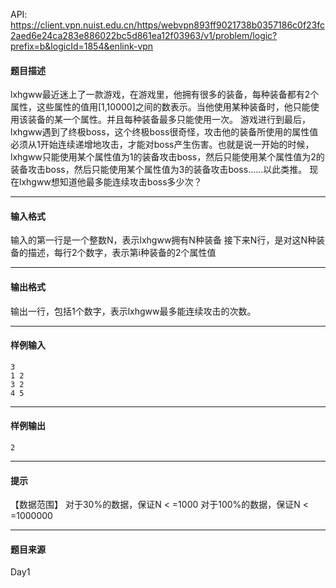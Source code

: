 API: https://client.vpn.nuist.edu.cn/https/webvpn893ff9021738b0357186c0f23fc2aed6e24ca283e886022bc5d861ea12f03963/v1/problem/logic?prefix=b&logicId=1854&enlink-vpn

#### 题目描述

lxhgww最近迷上了一款游戏，在游戏里，他拥有很多的装备，每种装备都有2个属性，这些属性的值用\[1,10000\]之间的数表示。当他使用某种装备时，他只能使用该装备的某一个属性。并且每种装备最多只能使用一次。 游戏进行到最后，lxhgww遇到了终极boss，这个终极boss很奇怪，攻击他的装备所使用的属性值必须从1开始连续递增地攻击，才能对boss产生伤害。也就是说一开始的时候，lxhgww只能使用某个属性值为1的装备攻击boss，然后只能使用某个属性值为2的装备攻击boss，然后只能使用某个属性值为3的装备攻击boss……以此类推。 现在lxhgww想知道他最多能连续攻击boss多少次？

---

#### 输入格式

输入的第一行是一个整数N，表示lxhgww拥有N种装备 接下来N行，是对这N种装备的描述，每行2个数字，表示第i种装备的2个属性值

---

#### 输出格式

输出一行，包括1个数字，表示lxhgww最多能连续攻击的次数。

---

#### 样例输入
```
3
1 2
3 2
4 5

```

---

#### 样例输出
```
2

```

---

#### 提示

【数据范围】 对于30%的数据，保证N < =1000 对于100%的数据，保证N < =1000000

---

#### 题目来源

Day1